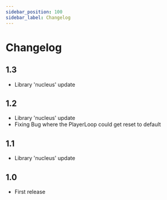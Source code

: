 ```yaml
---
sidebar_position: 100
sidebar_label: Changelog
---
```


# Changelog

## 1.3
- Library 'nucleus' update

## 1.2
- Library 'nucleus' update
- Fixing Bug where the PlayerLoop could get reset to default

## 1.1
- Library 'nucleus' update

## 1.0

- First release